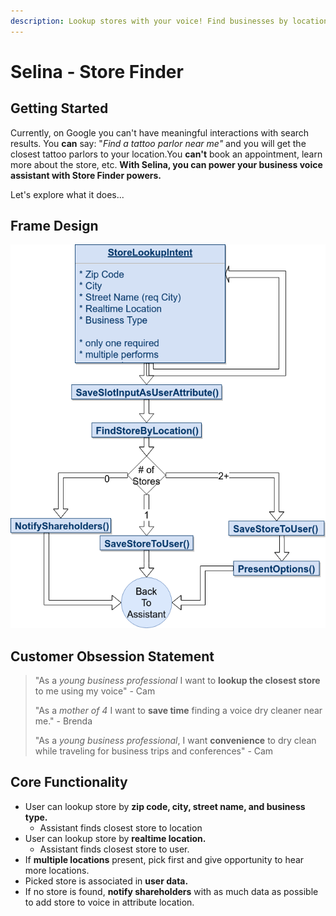 ```yaml
---
description: Lookup stores with your voice! Find businesses by location or business type.
---
```


# Selina - Store Finder

## Getting Started

Currently, on Google you can't have meaningful interactions with search results. You **can** say: "_Find a tattoo parlor near me"_ and you will get the closest tattoo parlors to your location.You **can't** book an appointment, learn more about the store, etc. **With Selina, you can power your business voice assistant with Store Finder powers.** 

Let's explore what it does...

## Frame Design 

![](../.gitbook/assets/untitled-diagram-3.png)

## Customer Obsession Statement

> "As a _young business professional_ I want to **lookup the closest store** to me using my voice" - Cam
>
> "As a _mother of 4_ I want to **save time** finding a voice dry cleaner near me." - Brenda
>
> "As a _young business professional_, I want **convenience** to dry clean while traveling for business trips and conferences" - Cam

## Core Functionality

* User can lookup store by **zip code, city, street name, and business type.**
  * Assistant finds closest store to location
* User can lookup store by **realtime location.**
  * Assistant finds closest store to user.
* If **multiple locations** present, pick first and give opportunity to hear more locations.
* Picked store is associated in **user data.**
* If no store is found, **notify shareholders** with as much data as possible to add store to voice in attribute location.

